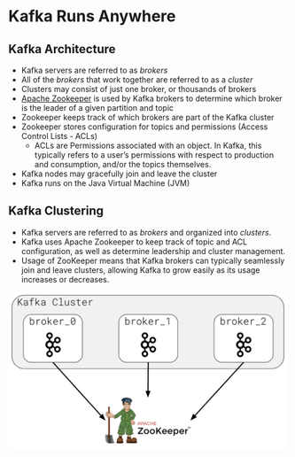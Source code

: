 # Kafka Runs Anywhere

## Kafka Architecture

- Kafka servers are referred to as _brokers_
- All of the _brokers_ that work together are referred to as a _cluster_
- Clusters may consist of just one broker, or thousands of brokers
- [Apache Zookeeper](https://zookeeper.apache.org/) is used by Kafka brokers to determine which broker is the leader of a given partition and topic
- Zookeeper keeps track of which brokers are part of the Kafka cluster
- Zookeeper stores configuration for topics and permissions (Access Control Lists - ACLs)
  - ACLs are Permissions associated with an object. In Kafka, this typically refers to a user’s permissions with respect to production and consumption, and/or the topics themselves.
- Kafka nodes may gracefully join and leave the cluster
- Kafka runs on the Java Virtual Machine (JVM)

## Kafka Clustering

- Kafka servers are referred to as _brokers_ and organized into _clusters_.
- Kafka uses Apache Zookeeper to keep track of topic and ACL configuration, as well as determine leadership and cluster management.
- Usage of ZooKeeper means that Kafka brokers can typically seamlessly join and leave clusters, allowing Kafka to grow easily as its usage increases or decreases.

![image](images/apache-zookeeper.png)
